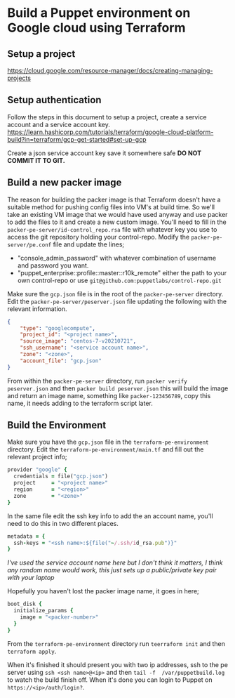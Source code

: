 # Build a Puppet environment on Google cloud using Terraform

## Setup a project

https://cloud.google.com/resource-manager/docs/creating-managing-projects

## Setup authentication

Follow the steps in this document to setup a project, create a service account and a service account key.
https://learn.hashicorp.com/tutorials/terraform/google-cloud-platform-build?in=terraform/gcp-get-started#set-up-gcp

Create a json service account key save it somewhere safe **DO NOT COMMIT IT TO GIT.**

## Build a new packer image

The reason for building the packer image is that Terraform doesn't have a suitable method for pushing config files into VM's at build time. So we'll take an existing VM image that we would have used anyway and use packer to add the files to it and create a new custom image.
You'll need to fill in the ```packer-pe-server/id-control_repo.rsa``` file with whatever key you use to access the git repository holding your control-repo. 
Modify the ```packer-pe-server/pe.conf``` file and update the lines;

* "console_admin_password" with whatever combination of username and password you want.
* "puppet_enterprise::profile::master::r10k_remote" either the path to your own control-repo or use ```git@github.com:puppetlabs/control-repo.git```

Make sure the ```gcp.json``` file is in the root of the ```packer-pe-server``` directory.
Edit the ```packer-pe-server/peserver.json``` file updating the following with the relevant information.

```json
{
    "type": "googlecompute",
    "project_id": "<project name>",
    "source_image": "centos-7-v20210721",
    "ssh_username": "<service account name>",
    "zone": "<zone>",
    "account_file": "gcp.json"
}
```

From within the ```packer-pe-server``` directory, run ```packer verify peserver.json``` and then ```packer build peserver.json``` this will build the image and return an image name, something like ```packer-123456789```, copy this name, it needs adding to the terraform script later.

## Build the Environment

Make sure you have the ```gcp.json``` file in the ```terraform-pe-environment``` directory.
Edit the ```terraform-pe-environment/main.tf``` and fill out the relevant project info;

```ruby
provider "google" {
  credentials = file("gcp.json")
  project     = "<project name>"
  region      = "<region>"
  zone        = "<zone>"
}
```

In the same file edit the ssh key info to add the an account name, you'll need to do this in two different places.

```ruby
metadata = {
  ssh-keys = "<ssh name>:${file("~/.ssh/id_rsa.pub")}"
}
```

*I've used the service account name here but I don't think it matters, I think any random name would work, this just sets up a public/private key pair with your laptop*

Hopefully you haven't lost the packer image name, it goes in here;

```ruby
boot_disk {
  initialize_params {
    image = "<packer-number>"
  }
}
```

From the ```terraform-pe-environment``` directory run ```teerraform init``` and then ```terraform apply```.

When it's finished it should present you with two ip addresses, ssh to the pe server using ```ssh <ssh name>@<ip>``` and then ```tail -f  /var/puppetbuild.log``` to watch the build finish off. When it's done you can login to Puppet on ```https://<ip>/auth/login?```.

